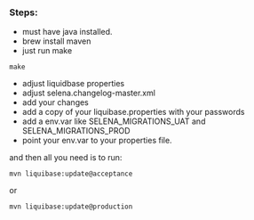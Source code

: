 ### Steps:

- must have java installed.
- brew install maven
- just run make

```
make
```
- adjust liquidbase properties
- adjust selena.changelog-master.xml
- add your changes
- add a copy of your liquibase.properties with your passwords
- add a env.var like SELENA_MIGRATIONS_UAT and SELENA_MIGRATIONS_PROD
- point your env.var to your properties file.

and then all you need is to run:

```
mvn liquibase:update@acceptance
```

or

```
mvn liquibase:update@production
```

